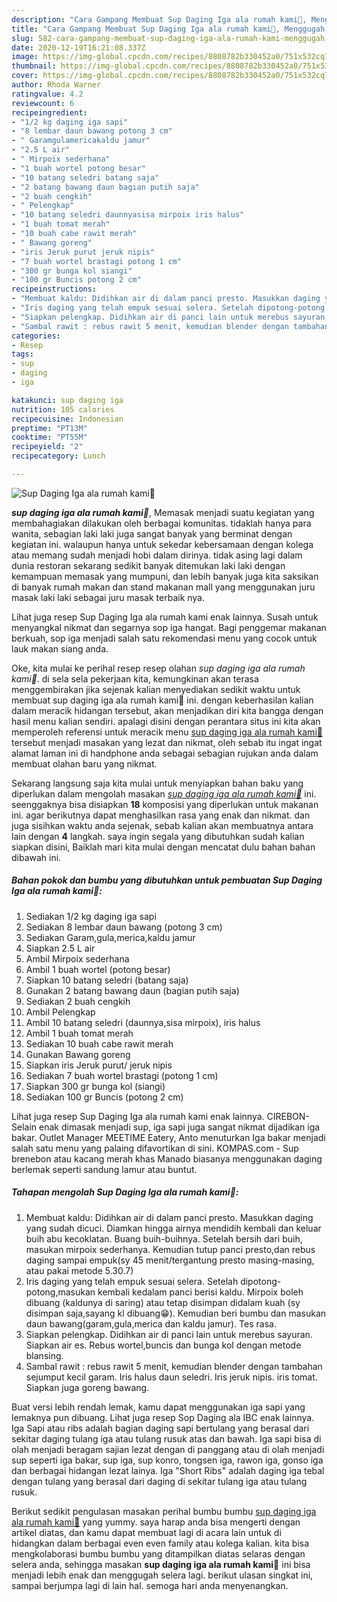 ```yaml
---
description: "Cara Gampang Membuat Sup Daging Iga ala rumah kami🐄, Menggugah Selera"
title: "Cara Gampang Membuat Sup Daging Iga ala rumah kami🐄, Menggugah Selera"
slug: 582-cara-gampang-membuat-sup-daging-iga-ala-rumah-kami-menggugah-selera
date: 2020-12-19T16:21:08.337Z
image: https://img-global.cpcdn.com/recipes/8808782b330452a0/751x532cq70/sup-daging-iga-ala-rumah-kami🐄-foto-resep-utama.jpg
thumbnail: https://img-global.cpcdn.com/recipes/8808782b330452a0/751x532cq70/sup-daging-iga-ala-rumah-kami🐄-foto-resep-utama.jpg
cover: https://img-global.cpcdn.com/recipes/8808782b330452a0/751x532cq70/sup-daging-iga-ala-rumah-kami🐄-foto-resep-utama.jpg
author: Rhoda Warner
ratingvalue: 4.2
reviewcount: 6
recipeingredient:
- "1/2 kg daging iga sapi"
- "8 lembar daun bawang potong 3 cm"
- " Garamgulamericakaldu jamur"
- "2.5 L air"
- " Mirpoix sederhana"
- "1 buah wortel potong besar"
- "10 batang seledri batang saja"
- "2 batang bawang daun bagian putih saja"
- "2 buah cengkih"
- " Pelengkap"
- "10 batang seledri daunnyasisa mirpoix iris halus"
- "1 buah tomat merah"
- "10 buah cabe rawit merah"
- " Bawang goreng"
- "iris Jeruk purut jeruk nipis"
- "7 buah wortel brastagi potong 1 cm"
- "300 gr bunga kol siangi"
- "100 gr Buncis potong 2 cm"
recipeinstructions:
- "Membuat kaldu: Didihkan air di dalam panci presto. Masukkan daging yang sudah dicuci. Diamkan hingga airnya mendidih kembali dan keluar buih abu kecoklatan. Buang buih-buihnya. Setelah bersih dari buih, masukan mirpoix sederhanya. Kemudian tutup panci presto,dan rebus daging sampai empuk(sy 45 menit/tergantung presto masing-masing, atau pakai metode 5.30.7)"
- "Iris daging yang telah empuk sesuai selera. Setelah dipotong-potong,masukan kembali kedalam panci berisi kaldu. Mirpoix boleh dibuang (kaldunya di saring) atau tetap disimpan didalam kuah (sy disimpan saja,sayang kl dibuang😁). Kemudian beri bumbu dan masukan daun bawang(garam,gula,merica dan kaldu jamur). Tes rasa."
- "Siapkan pelengkap. Didihkan air di panci lain untuk merebus sayuran. Siapkan air es. Rebus wortel,buncis dan bunga kol dengan metode blansing."
- "Sambal rawit : rebus rawit 5 menit, kemudian blender dengan tambahan sejumput kecil garam. Iris halus daun seledri. Iris jeruk nipis. iris tomat. Siapkan juga goreng bawang."
categories:
- Resep
tags:
- sup
- daging
- iga

katakunci: sup daging iga 
nutrition: 105 calories
recipecuisine: Indonesian
preptime: "PT13M"
cooktime: "PT55M"
recipeyield: "2"
recipecategory: Lunch

---
```



![Sup Daging Iga ala rumah kami🐄](https://img-global.cpcdn.com/recipes/8808782b330452a0/751x532cq70/sup-daging-iga-ala-rumah-kami🐄-foto-resep-utama.jpg)

<b><i>sup daging iga ala rumah kami🐄</i></b>, Memasak menjadi suatu kegiatan yang membahagiakan dilakukan oleh berbagai komunitas. tidaklah hanya para wanita, sebagian laki laki juga sangat banyak yang berminat dengan kegiatan ini. walaupun hanya untuk sekedar kebersamaan dengan kolega atau memang sudah menjadi hobi dalam dirinya. tidak asing lagi dalam dunia restoran sekarang sedikit banyak ditemukan laki laki dengan kemampuan memasak yang mumpuni, dan lebih banyak juga kita saksikan di banyak rumah makan dan stand makanan mall yang menggunakan juru masak laki laki sebagai juru masak terbaik nya.

Lihat juga resep Sup Daging Iga ala rumah kami enak lainnya. Susah untuk menyangkal nikmat dan segarnya sop iga hangat. Bagi penggemar makanan berkuah, sop iga menjadi salah satu rekomendasi menu yang cocok untuk lauk makan siang anda.

Oke, kita mulai ke perihal resep resep olahan <i>sup daging iga ala rumah kami🐄</i>. di sela sela pekerjaan kita, kemungkinan akan terasa menggembirakan jika sejenak kalian menyediakan sedikit waktu untuk membuat sup daging iga ala rumah kami🐄 ini. dengan keberhasilan kalian dalam meracik hidangan tersebut, akan menjadikan diri kita bangga dengan hasil menu kalian sendiri. apalagi disini dengan perantara situs ini kita akan memperoleh referensi untuk meracik menu <u>sup daging iga ala rumah kami🐄</u> tersebut menjadi masakan yang lezat dan nikmat, oleh sebab itu ingat ingat alamat laman ini di handphone anda sebagai sebagian rujukan anda dalam membuat olahan baru yang nikmat.


Sekarang langsung saja kita mulai untuk menyiapkan bahan baku yang diperlukan dalam mengolah masakan <u><i>sup daging iga ala rumah kami🐄</i></u> ini. seenggaknya bisa disiapkan <b>18</b> komposisi yang diperlukan untuk makanan ini. agar berikutnya dapat menghasilkan rasa yang enak dan nikmat. dan juga sisihkan waktu anda sejenak, sebab kalian akan membuatnya antara lain dengan <b>4</b> langkah. saya ingin segala yang dibutuhkan sudah kalian siapkan disini, Baiklah mari kita mulai dengan mencatat dulu bahan bahan dibawah ini.

<!--inarticleads1-->

##### Bahan pokok dan bumbu yang dibutuhkan untuk pembuatan Sup Daging Iga ala rumah kami🐄:

1. Sediakan 1/2 kg daging iga sapi
1. Sediakan 8 lembar daun bawang (potong 3 cm)
1. Sediakan  Garam,gula,merica,kaldu jamur
1. Siapkan 2.5 L air
1. Ambil  Mirpoix sederhana
1. Ambil 1 buah wortel (potong besar)
1. Siapkan 10 batang seledri (batang saja)
1. Gunakan 2 batang bawang daun (bagian putih saja)
1. Sediakan 2 buah cengkih
1. Ambil  Pelengkap
1. Ambil 10 batang seledri (daunnya,sisa mirpoix), iris halus
1. Ambil 1 buah tomat merah
1. Sediakan 10 buah cabe rawit merah
1. Gunakan  Bawang goreng
1. Siapkan iris Jeruk purut/ jeruk nipis
1. Sediakan 7 buah wortel brastagi (potong 1 cm)
1. Siapkan 300 gr bunga kol (siangi)
1. Sediakan 100 gr Buncis (potong 2 cm)


Lihat juga resep Sup Daging Iga ala rumah kami enak lainnya. CIREBON-Selain enak dimasak menjadi sup, iga sapi juga sangat nikmat dijadikan iga bakar. Outlet Manager MEETIME Eatery, Anto menuturkan Iga bakar menjadi salah satu menu yang palaing difavortikan di sini. KOMPAS.com - Sup brenebon atau kacang merah khas Manado biasanya menggunakan daging berlemak seperti sandung lamur atau buntut. 

<!--inarticleads2-->

##### Tahapan mengolah Sup Daging Iga ala rumah kami🐄:

1. Membuat kaldu: Didihkan air di dalam panci presto. Masukkan daging yang sudah dicuci. Diamkan hingga airnya mendidih kembali dan keluar buih abu kecoklatan. Buang buih-buihnya. Setelah bersih dari buih, masukan mirpoix sederhanya. Kemudian tutup panci presto,dan rebus daging sampai empuk(sy 45 menit/tergantung presto masing-masing, atau pakai metode 5.30.7)
1. Iris daging yang telah empuk sesuai selera. Setelah dipotong-potong,masukan kembali kedalam panci berisi kaldu. Mirpoix boleh dibuang (kaldunya di saring) atau tetap disimpan didalam kuah (sy disimpan saja,sayang kl dibuang😁). Kemudian beri bumbu dan masukan daun bawang(garam,gula,merica dan kaldu jamur). Tes rasa.
1. Siapkan pelengkap. Didihkan air di panci lain untuk merebus sayuran. Siapkan air es. Rebus wortel,buncis dan bunga kol dengan metode blansing.
1. Sambal rawit : rebus rawit 5 menit, kemudian blender dengan tambahan sejumput kecil garam. Iris halus daun seledri. Iris jeruk nipis. iris tomat. Siapkan juga goreng bawang.


Buat versi lebih rendah lemak, kamu dapat menggunakan iga sapi yang lemaknya pun dibuang. Lihat juga resep Sop Daging ala IBC enak lainnya. Iga Sapi atau ribs adalah bagian daging sapi bertulang yang berasal dari sekitar daging tulang iga atau tulang rusuk atas dan bawah. Iga sapi bisa di olah menjadi beragam sajian lezat dengan di panggang atau di olah menjadi sup seperti iga bakar, sup iga, sup konro, tongsen iga, rawon iga, gonso iga dan berbagai hidangan lezat lainya. Iga &#34;Short Ribs&#34; adalah daging iga tebal dengan tulang yang berasal dari daging di sekitar tulang iga atau tulang rusuk. 

Berikut sedikit pengulasan masakan perihal bumbu bumbu <u>sup daging iga ala rumah kami🐄</u> yang yummy. saya harap anda bisa mengerti dengan artikel diatas, dan kamu dapat membuat lagi di acara lain untuk di hidangkan dalam berbagai even even family atau kolega kalian. kita bisa mengkolaborasi bumbu bumbu yang ditampilkan diatas selaras dengan selera anda, sehingga masakan <b>sup daging iga ala rumah kami🐄</b> ini bisa menjadi lebih enak dan menggugah selera lagi. berikut ulasan singkat ini, sampai berjumpa lagi di lain hal. semoga hari anda menyenangkan.
